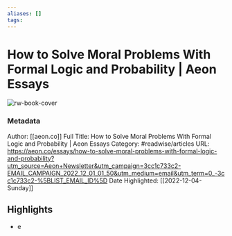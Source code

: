 ```yaml
---
aliases: []
tags:
---
```

# How to Solve Moral Problems With Formal Logic and Probability | Aeon Essays

![rw-book-cover](https://readwise-assets.s3.amazonaws.com/static/images/article2.74d541386bbf.png)
### Metadata
Author: [[aeon.co]]
Full Title: How to Solve Moral Problems With Formal Logic and Probability | Aeon Essays
Category: #readwise/articles
URL: https://aeon.co/essays/how-to-solve-moral-problems-with-formal-logic-and-probability?utm_source=Aeon+Newsletter&utm_campaign=3cc1c733c2-EMAIL_CAMPAIGN_2022_12_01_01_50&utm_medium=email&utm_term=0_-3cc1c733c2-%5BLIST_EMAIL_ID%5D
Date Highlighted: [[2022-12-04-Sunday]]

## Highlights
- e
